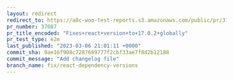 ```yaml
---
layout: redirect
redirect_to: https://a8c-woo-test-reports.s3.amazonaws.com/public/pr/37087/e2e/index.html
pr_number: 37087
pr_title_encoded: "Fixes+react+version+to+17.0.2+globally"
pr_test_type: e2e
last_published: "2023-03-06 21:01:11 +0000"
commit_sha: 9ae16f908c7287689777f2cbf33ae7f8d2b12188
commit_message: "Add changelog file"
branch_name: fix/react-dependency-versions
---
```

